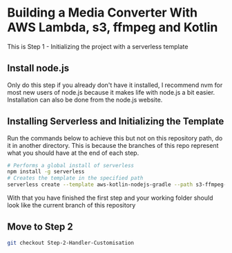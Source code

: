 # Building a Media Converter With AWS Lambda, s3, ffmpeg and Kotlin

 This is Step 1 - Initializing the project with a serverless template

## Install node.js

Only do this step if you already don't have it installed, I recommend nvm for most new users of node.js because it makes life with node.js a bit easier. Installation can also be done from the node.js website.

## Installing Serverless and Initializing the Template

Run the commands below to achieve this but not on this repository path, do it in another directory. This is because the branches of this repo represent what you should have at the end of each step.

```sh
# Performs a global install of serverless
npm install -g serverless
# Creates the template in the specified path
serverless create --template aws-kotlin-nodejs-gradle --path s3-ffmpeg-kotlin-lab
```

With that you have finished the first step and your working folder should look like the current branch of this repository

## Move to Step 2

```sh
git checkout Step-2-Handler-Customisation
```
